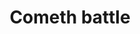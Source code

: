 ---
layout: usecase
title:  "Cometh battle"
description: "Developed by Cometh, Cometh Battle is a blockchain free-to-play tactical card game where you can own, trade and rent your NFT cards and spaceships. Since the launch of its public beta in May 2022, Cometh Battle has gathered over 17,000 players and recorded more than 600,000 games sessions. Fully powered by Alembic technologies, Cometh Battle showcases at scale how blockchain is changing the way that games are designed and built, fostering and engaging gamers and developers with the promise of digital ownership of playable assets."
challenges: 
    - Onboard new players who are not familiar  with Web3
    - Create a game economy that allows gamers to have full ownership of their in-game assets and rewards.
    - Provide tools for players to make the most of their assets and foster activity in the Cometh ecosystem.
whys: 
    - Alembic onboarding solution provides a seamless Web3 experience for users and easy integration for developers. Users familiar with Web3 can use their wallet, newcomers can log in and manage a wallet with a simple email. Alembic also provides a Relayer API to onboard users with fast, gasless transactions.
    - Alembic has a unique on-chain Crafting solution that enables game developers to reward users with resources (ERC20) to be used to craft Items. Items can be card Boosters generated randomly through the use of a Verifiable Random Function and at scale.
    - Alembic comes with ready- to-use Marketplace and Rental solutions. Fees can be configured to generate revenues on all activities. Features such as Sub Rental simplify  asset management for guilds.
outcomes:
    - More than 17,000 unique players have logged into Cometh Battle for a total of over 600,000 games played. Above 145,000 transactions have been relayed for our players
    - Over 35,000 card Boosters crafted. 162,000 cards were generated and 84,000 were burned. Over 280 million of ERC20 tokens generated.
    - A total of 8,500 unique sales were made on the Marketplace for a total revenue of $180K. Cometh generated  $11K income through transaction fees. More than 1,400 rental offers completed for  over 3,000 spaceships.

---